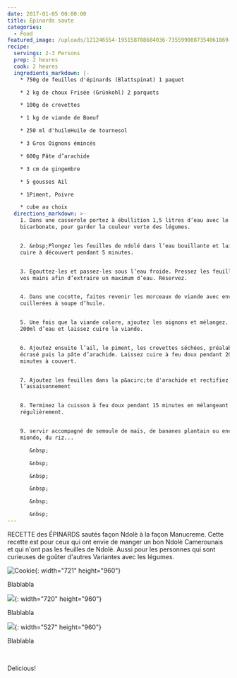 ```yaml
---
date: 2017-01-05 00:00:00
title: Epinards saute
categories:
  - Food
featured_image: /uploads/121246554-195158788684036-7355990087354061869-n-1.jpg
recipe:
  servings: 2-3 Persons
  prep: 2 heures
  cook: 2 heures
  ingredients_markdown: |-
    * 750g de feuilles d'épinards (Blattspinat) 1 paquet

    * 2 kg de choux Frisée (Grünkohl) 2 parquets

    * 100g de crevettes

    * 1 kg de viande de Boeuf

    * 250 ml d'huileHuile de tournesol

    * 3 Gros Oignons émincés

    * 600g Pâte d’arachide

    * 3 cm de gingembre

    * 5 gousses Ail

    * 1Piment, Poivre

    * cube au choix
  directions_markdown: >-
    1. Dans une casserole portez à ébullition 1,5 litres d’eau avec le sel et
    bicarbonate, pour garder la couleur verte des légumes.


    2. &nbsp;Plongez les feuilles de ndolé dans l’eau bouillante et laissez
    cuire à découvert pendant 5 minutes.


    3. Egouttez-les et passez-les sous l’eau froide. Pressez les feuilles avec
    vos mains afin d’extraire un maximum d’eau. Réservez.


    4. Dans une cocotte, faites revenir les morceaux de viande avec environ 5
    cuillerées à soupe d’huile.


    5. Une fois que la viande colore, ajoutez les oignons et mélangez. Ajoutez
    200ml d’eau et laissez cuire la viande.


    6. Ajoutez ensuite l’ail, le piment, les crevettes séchées, préalablement
    écrasé puis la pâte d’arachide. Laissez cuire à feu doux pendant 20
    minutes à couvert.


    7. Ajoutez les feuilles dans la p&acirc;te d'arachide et rectifiez
    l’assaisonnement


    8. Terminez la cuisson à feu doux pendant 15 minutes en mélangeant
    régulièrement.


    9. servir accompagné de semoule de maïs, de bananes plantain ou encore de
    miondo, du riz...

       &nbsp;

       &nbsp;

       &nbsp;

       &nbsp;

       &nbsp;

       &nbsp;
---
```


RECETTE des &Eacute;PINARDS sautés fa&ccedil;on Ndol&egrave; &agrave; la fa&ccedil;on Manucreme. Cette recette est pour ceux qui ont envie de manger un bon Ndol&egrave; Camerounais et qui n'ont pas les feuilles de Ndol&egrave;. Aussi pour les personnes qui sont curieuses de go&ucirc;ter d'autres Variantes avec les légumes.

![Cookie](/uploads/121246554-195158788684036-7355990087354061869-n-1.jpg){: width="721" height="960"}

Blablabla

![](/uploads/121666580-195158808684034-386349668868991432-n.jpg){: width="720" height="960"}

Blablabla

![](/uploads/121735320-195158825350699-8681158573540534354-n.jpg){: width="527" height="960"}

Blablabla

&nbsp;

Delicious\!